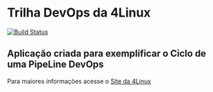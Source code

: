 # Trilha DevOps da 4Linux

<!-- Altere a Flag abaixo com sua URL do Travis -->
[![Build Status](https://travis-ci.org/Artur-DesenvolvimentoWEB/DevOpsLab-HelloWorld.svg?branch=master)](https://travis-ci.org/Artur-DesenvolvimentoWEB/DevOpsLab-HelloWorld)
## Aplicação criada para exemplificar o Ciclo de uma PipeLine DevOps


Para maiores informações acesse o [Site da 4Linux](https://www.4linux.com.br/cursos/devops)
